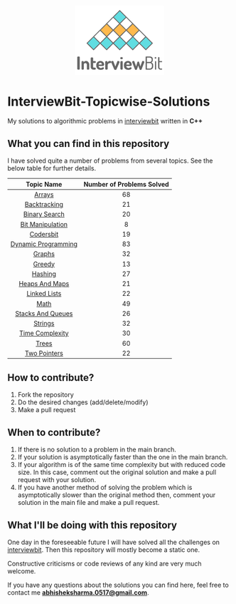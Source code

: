 <p align="center">
  <img src="iblogo.png" width = "200">
</p>

# InterviewBit-Topicwise-Solutions

My solutions to algorithmic problems in [interviewbit](https://interviewbit.com) written in **C++**

## What you can find in this repository

I have solved quite a number of problems from several topics. See the below table for further details. 

[//]: # (Run the py script to generate the below table.)

| Topic Name| Number of Problems Solved| 
|  :--------: |  :--------: | 
| [Arrays](https://github.com/black-shadows/InterviewBit-Topicwise-Solutions/tree/master/Arrays)| 68| 
| [Backtracking](https://github.com/black-shadows/InterviewBit-Topicwise-Solutions/tree/master/Backtracking)| 21| 
| [Binary Search](https://github.com/black-shadows/InterviewBit-Topicwise-Solutions/tree/master/Binary%20Search)| 20| 
| [Bit Manipulation](https://github.com/black-shadows/InterviewBit-Topicwise-Solutions/tree/master/Bit%20Manipulation)| 8| 
| [Codersbit](https://github.com/black-shadows/InterviewBit-Topicwise-Solutions/tree/master/Codersbit)| 19|
| [Dynamic Programming](https://github.com/black-shadows/InterviewBit-Topicwise-Solutions/tree/master/Dynamic%20Programming)| 83| 
| [Graphs](https://github.com/black-shadows/InterviewBit-Topicwise-Solutions/tree/master/Graphs)| 32| 
| [Greedy](https://github.com/black-shadows/InterviewBit-Topicwise-Solutions/tree/master/Greedy)| 13| 
| [Hashing](https://github.com/black-shadows/InterviewBit-Topicwise-Solutions/tree/master/Hashing)| 27| 
| [Heaps And Maps](https://github.com/black-shadows/InterviewBit-Topicwise-Solutions/tree/master/Heaps%20and%20Maps)| 21| 
| [Linked Lists](https://github.com/black-shadows/InterviewBit-Topicwise-Solutions/tree/master/Linked%20Lists)| 22| 
| [Math](https://github.com/black-shadows/InterviewBit-Topicwise-Solutions/tree/master/Math)| 49| 
| [Stacks And Queues](https://github.com/black-shadows/InterviewBit-Topicwise-Solutions/tree/master/Stacks%20and%20Queues)| 26| 
| [Strings](https://github.com/black-shadows/InterviewBit-Topicwise-Solutions/tree/master/Strings)| 32|
| [Time Complexity](https://github.com/black-shadows/InterviewBit-Topicwise-Solutions/tree/master/Time%20Complexity)| 30| 
| [Trees](https://github.com/black-shadows/InterviewBit-Topicwise-Solutions/tree/master/Trees)| 60| 
| [Two Pointers](https://github.com/black-shadows/InterviewBit-Topicwise-Solutions/tree/master/Two%20Pointers)| 22| 


## How to contribute?

1. Fork the repository 
2. Do the desired changes (add/delete/modify)
3. Make a pull request

## When to contribute?

1. If there is no solution to a problem in the main branch.
2. If your solution is asymptotically faster than the one in the main branch.
3. If your algorithm is of the same time complexity but with reduced code size. In this case, comment out the original solution and make a pull request with your solution.
4. If you have another method of solving the problem which is asymptotically slower than the original method then, comment your solution in the main file and make a pull request.


## What I'll be doing with this repository

One day in the foreseeable future I will have solved all the challenges on [interviewbit](https://www.interviewbit.com).
Then this repository will mostly become a static one.

Constructive criticisms or code reviews of any kind are very much welcome.

If you have any questions about the solutions you can find here, feel free to contact me **abhisheksharma.0517@gmail.com**.

